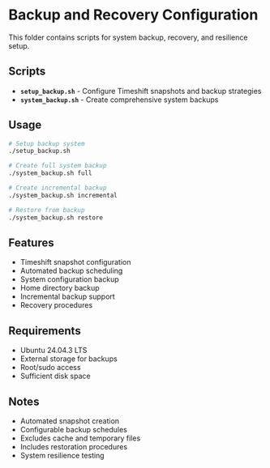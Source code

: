 # Backup and Recovery Configuration

This folder contains scripts for system backup, recovery, and resilience setup.

## Scripts

- **`setup_backup.sh`** - Configure Timeshift snapshots and backup strategies
- **`system_backup.sh`** - Create comprehensive system backups

## Usage

```bash
# Setup backup system
./setup_backup.sh

# Create full system backup
./system_backup.sh full

# Create incremental backup
./system_backup.sh incremental

# Restore from backup
./system_backup.sh restore
```

## Features

- Timeshift snapshot configuration
- Automated backup scheduling
- System configuration backup
- Home directory backup
- Incremental backup support
- Recovery procedures

## Requirements

- Ubuntu 24.04.3 LTS
- External storage for backups
- Root/sudo access
- Sufficient disk space

## Notes

- Automated snapshot creation
- Configurable backup schedules
- Excludes cache and temporary files
- Includes restoration procedures
- System resilience testing
